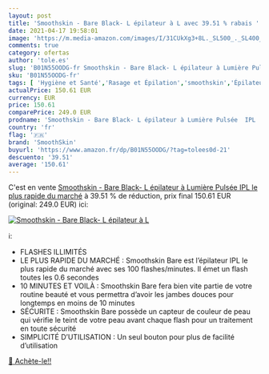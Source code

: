 ```yaml
---
layout: post
title: 'Smoothskin - Bare Black- L épilateur à L avec 39.51 % rabais '
date: 2021-04-17 19:58:01
image: 'https://m.media-amazon.com/images/I/31CUkXg3+8L._SL500_._SL400_.jpg'
comments: true
category: ofertas
author: 'tole.es'
slug: 'B01N55OODG-fr Smoothskin - Bare Black- L épilateur à Lumière Pulsée IPL...'
sku: 'B01N55OODG-fr'
tags: [ 'Hygiène et Santé','Rasage et Épilation','smoothskin','Épilateurs à lumière pulsée','Épilation','Épilation à lumière pulsée', ]
actualPrice: 150.61 EUR
currency: EUR
price: 150.61
comparePrice: 249.0 EUR
prodname: 'Smoothskin - Bare Black- L épilateur à Lumière Pulsée  IPL  le plus rapide du marché'
country: 'fr'
flag: '🇫🇷'
brand: 'SmoothSkin'
buyurl: 'https://www.amazon.fr/dp/B01N55OODG/?tag=tolees0d-21'
descuento: '39.51'
average: '150.61'
---
```


C'est en vente [Smoothskin - Bare Black- L épilateur à Lumière Pulsée  IPL  le plus rapide du marché](https://www.amazon.fr/dp/B01N55OODG/?tag=tolees0d-21)  à  39.51 % de réduction, prix final  150.61 EUR (original: 249.0 EUR) ici:

[![Smoothskin - Bare Black- L épilateur à L](https://m.media-amazon.com/images/I/31CUkXg3+8L._SL500_._SL400_.jpg)](https://www.amazon.fr/dp/B01N55OODG/?tag=tolees0d-21)

ℹ️:

- FLASHES ILLIMITÉS
- LE PLUS RAPIDE DU MARCHÉ : Smoothskin Bare est l’épilateur IPL le plus rapide du marché avec ses 100 flashes/minutes. Il émet un flash toutes les 0.6 secondes
- 10 MINUTES ET VOILÀ : Smoothskin Bare fera bien vite partie de votre routine beauté et vous permettra d’avoir les jambes douces pour longtemps en moins de 10 minutes
- SÉCURITE : Smoothskin Bare possède un capteur de couleur de peau qui vérifie le teint de votre peau avant chaque flash pour un traitement en toute sécurité
- SIMPLICITÉ D’UTILISATION : Un seul bouton pour plus de facilité d’utilisation

[🛒 Achète-le!!](https://www.amazon.fr/dp/B01N55OODG/?tag=tolees0d-21)

